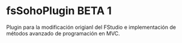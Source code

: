 # fsSohoPlugin BETA 1
Plugin para la modificación origianl del FStudio e implementación de métodos avanzado de programación en MVC.